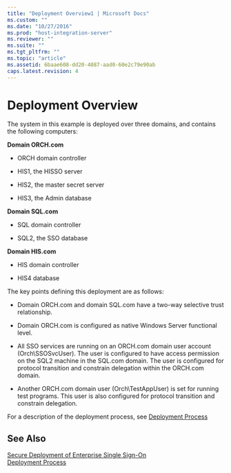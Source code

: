 ```yaml
---
title: "Deployment Overview1 | Microsoft Docs"
ms.custom: ""
ms.date: "10/27/2016"
ms.prod: "host-integration-server"
ms.reviewer: ""
ms.suite: ""
ms.tgt_pltfrm: ""
ms.topic: "article"
ms.assetid: 6baae608-dd20-4087-aad0-60e2c79e90ab
caps.latest.revision: 4
---
```

# Deployment Overview
The system in this example is deployed over three domains, and contains the following computers:  
  
 **Domain ORCH.com**  
  
-   ORCH domain controller  
  
-   HIS1, the HISSO server  
  
-   HIS2, the master secret server  
  
-   HIS3, the Admin database  
  
 **Domain SQL.com**  
  
-   SQL domain controller  
  
-   SQL2, the SSO database  
  
 **Domain HIS.com**  
  
-   HIS domain controller  
  
-   HIS4 database  
  
 The key points defining this deployment are as follows:  
  
-   Domain ORCH.com and domain SQL.com have a two-way selective trust relationship.  
  
-   Domain ORCH.com is configured as native Windows Server functional level.  
  
-   All SSO services are running on an ORCH.com domain user account (Orch\SSOSvcUser). The user is configured to have access permission on the SQL2 machine in the SQL.com domain. The user is configured for protocol transition and constrain delegation within the ORCH.com domain.  
  
-   Another ORCH.com domain user (Orch\TestAppUser) is set for running test programs. This user is also configured for protocol transition and constrain delegation.  
  
 For a description of the deployment process, see [Deployment Process](../esso/deployment-process.md)  
  
## See Also  
 [Secure Deployment of Enterprise Single Sign-On](../esso/secure-deployment-of-enterprise-single-sign-on.md)   
 [Deployment Process](../esso/deployment-process.md)
